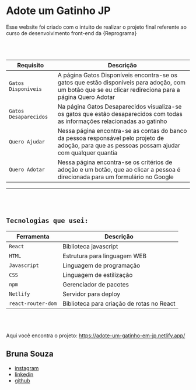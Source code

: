 # Adote um Gatinho JP

Esse website foi criado com o intuito de realizar o projeto final referente ao curso de desenvolvimento front-end da {Reprograma}


<br>
<br>

| Requisito | Descrição |
| --- | --- |
| `Gatos Disponíveis` | A página Gatos Disponíveis encontra-se os gatos que estão disponíveis para adoção, com um botão que se eu clicar redireciona para a página Quero Adotar  |
| `Gatos Desaparecidos` | Na página Gatos Desaparecidos visualiza-se os gatos que estão desaparecidos com todas as informações relacionadas ao gatinho |
| `Quero Ajudar` | Nessa página encontra-se as contas do banco da pessoa responsável pelo projeto de adoção, para que as pessoas possam ajudar com qualquer quantia |
| `Quero Adotar` | Nessa página encontra-se os critérios de adoção e um botão, que ao clicar a pessoa é direcionada para um formulário no Google |

----
<br>
<br>

## `Tecnologias que usei:`
| Ferramenta | Descrição |
| --- | --- |
| `React` | Biblioteca javascript |
| `HTML` | Estrutura para linguagem WEB |
| `Javascript` | Linguagem de programação |
| `CSS` | Linguagem de estilização |
| `npm` | Gerenciador de pacotes|
| `Netlify` | Servidor para deploy|
| `react-router-dom` | Biblioteca para criação de rotas no React|

<br>
<br>


Aqui você encontra o projeto: https://adote-um-gatinho-em-jp.netlify.app/

## Bruna Souza
- [instagram](https://www.instagram.com/uma.bruna/)
- [linkedin](https://www.linkedin.com/in/brunasilvadesouza/)
- [github](https://github.com/brunassouza)
